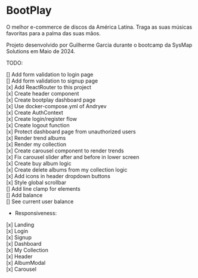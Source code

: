 # BootPlay
O melhor e-commerce de discos da América Latina. Traga as suas músicas favoritas para a palma das suas mãos. </br>

Projeto desenvolvido por Guilherme Garcia durante o bootcamp da SysMap Solutions em Maio de 2024. </br>

TODO: </br>

[] Add form validation to login page </br>
[] Add form validation to signup page </br>
[x] Add ReactRouter to this project </br>
[x] Create header component </br>
[x] Create bootplay dashboard page </br>
[x] Use docker-compose.yml of Andryev </br>
[x] Create AuthContext </br>
[x] Create login/register flow </br>
[x] Create logout function </br>
[x] Protect dashboard page from unauthorized users </br>
[x] Render trend albums </br>
[x] Render my collection </br>
[x] Create carousel component to render trends </br>
[x] Fix carousel slider after and before in lower screen </br>
[x] Create buy album logic </br>
[x] Create delete albums from my collection logic </br>
[x] Add icons in header dropdown buttons </br>
[x] Style global scrollbar </br>
[] Add line clamp for elements </br>
[] Add balance </br>
[] See current user balance </br>

- Responsiveness:

[x] Landing </br>
[x] Login </br>
[x] Signup </br>
[x] Dashboard </br>
[x] My Collection </br>
[x] Header </br>
[x] AlbumModal </br>
[x] Carousel </br>
